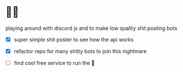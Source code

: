 # 🤖🤖

playing around with discord js and to make low quality shit posting bots

- [x] super simple shit poster to see how the api works

- [x] refactor repo for many shitty bots to join this nightmare

- [ ] find cool free service to run the 🤖
